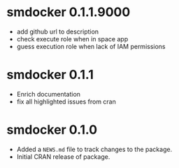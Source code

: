 # smdocker 0.1.1.9000

* add github url to description
* check execute role when in space app
* guess execution role when lack of IAM permissions

# smdocker 0.1.1

* Enrich documentation
* fix all highlighted issues from cran

# smdocker 0.1.0

* Added a `NEWS.md` file to track changes to the package.
* Initial CRAN release of package.
